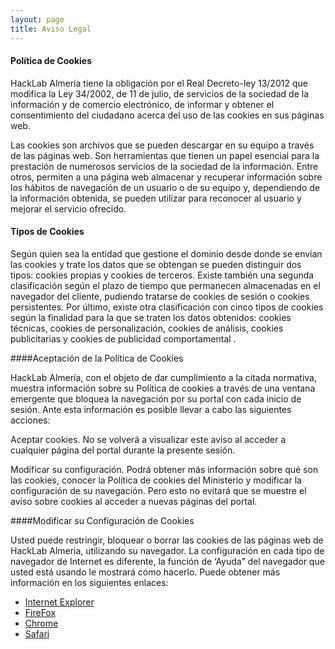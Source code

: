 ```yaml
---
layout: page
title: Aviso Legal
---
```

#### Política de Cookies

HackLab Almería tiene la obligación por el Real Decreto-ley 13/2012 que modifica la Ley 34/2002, de 11 de julio, de servicios de la sociedad de la información y de comercio electrónico, de informar y obtener el consentimiento del ciudadano acerca del uso de las cookies en sus páginas web.

Las cookies son archivos que se pueden descargar en su equipo a través de las páginas web. Son herramientas que tienen un papel esencial para la prestación de numerosos servicios de la sociedad de la información. Entre otros, permiten a una página web almacenar y recuperar información sobre los hábitos de navegación de un usuario o de su equipo y, dependiendo de la información obtenida, se pueden utilizar para reconocer al usuario y mejorar el servicio ofrecido.

#### Tipos de Cookies

Según quien sea la entidad que gestione el dominio desde donde se envían las cookies y trate los datos que se obtengan se pueden distinguir dos tipos: cookies propias y cookies de terceros.
Existe también una segunda clasificación según el plazo de tiempo que permanecen almacenadas en el navegador del cliente, pudiendo tratarse de cookies de sesión o cookies persistentes.
Por último, existe otra clasificación con cinco tipos de cookies según la finalidad para la que se traten los datos obtenidos: cookies técnicas, cookies de personalización, cookies de análisis, cookies publicitarias y cookies de publicidad comportamental .

####Aceptación de la Política de Cookies

HackLab Almería, con el objeto de dar cumplimiento a la citada normativa, muestra información sobre su Política de cookies a través de una ventana emergente que bloquea la navegación por su portal con cada inicio de sesión. Ante esta información es posible llevar a cabo las siguientes acciones:

Aceptar cookies. No se volverá a visualizar este aviso al acceder a cualquier página del portal durante la presente sesión.

Modificar su configuración. Podrá obtener más información sobre qué son las cookies, conocer la Política de cookies del Ministerio y modificar la configuración de su navegación. Pero esto no evitará que se muestre el aviso sobre cookies al acceder a nuevas páginas del portal.

####Modificar su Configuración de Cookies

Usted puede restringir, bloquear o borrar las cookies de las páginas web de HackLab Almeria, utilizando su navegador. La configuración en cada tipo de navegador de Internet es diferente, la función de ‘Ayuda” del navegador que usted está usando le mostrará cómo hacerlo. Puede obtener más información en los siguientes enlaces:

- [Internet Explorer][1]
- [FireFox][2]
- [Chrome][3]
- [Safari][4]

[1]: http://windows.microsoft.com/es-xl/internet-explorer/delete-manage-cookies#ie=ie-10
[2]: https://support.mozilla.org/es/kb/Borrar%20cookies
[3]: https://support.google.com/chrome/answer/95647?hl=es
[4]: http://www.apple.com/es/privacy/use-of-cookies/